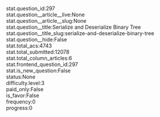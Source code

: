 stat.question_id:297  
stat.question__article__live:None  
stat.question__article__slug:None  
stat.question__title:Serialize and Deserialize Binary Tree  
stat.question__title_slug:serialize-and-deserialize-binary-tree  
stat.question__hide:False  
stat.total_acs:4743  
stat.total_submitted:12078  
stat.total_column_articles:6  
stat.frontend_question_id:297  
stat.is_new_question:False  
status:None  
difficulty.level:3  
paid_only:False  
is_favor:False  
frequency:0  
progress:0  
